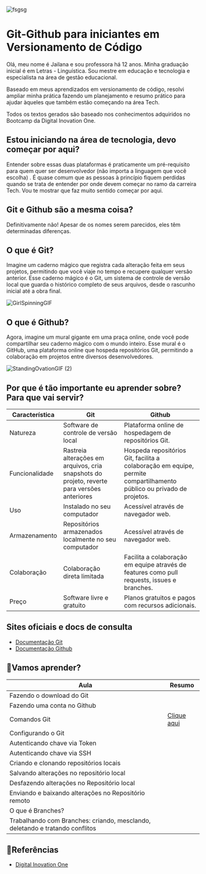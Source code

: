 
![fsgsg](https://github.com/JailanaSouza/Git-Github/assets/162022563/e9286c44-261b-4547-8b73-8d73508e5374)

# Git-Github para iniciantes em Versionamento de Código

Olá, meu nome é Jailana e sou professora há 12 anos. Minha graduação inicial é em Letras - Linguística. 
Sou mestre em educação e tecnologia e especialista na área de gestão educacional.

Baseado em meus aprendizados em versionamento de código, resolvi ampliar minha prática fazendo um planejamento e resumo prático para ajudar àqueles que também estão começando na área Tech.

Todos os textos gerados são baseado nos conhecimentos adquiridos no Bootcamp da Digital Inovation One.

## Estou iniciando na área de tecnologia, devo começar por aqui?
Entender sobre essas duas plataformas é praticamente um pré-requisito para quem quer ser desenvolvedor (não importa a linguagem que você escolha) . É quase comum que as pessoas à princípio fiquem perdidas quando se trata de entender por onde devem começar no ramo da carreira Tech. Vou te mostrar que faz muito sentido começar por aqui. 

## Git e Github são a mesma coisa?
Definitivamente não! Apesar de os nomes serem parecidos, eles têm determinadas diferenças.

## O que é Git?
Imagine um caderno mágico que registra cada alteração feita em seus projetos, permitindo que você viaje no tempo e recupere qualquer versão anterior. Esse caderno mágico é o Git, um sistema de controle de versão local que guarda o histórico completo de seus arquivos, desde o rascunho inicial até a obra final.

![GirlSpinningGIF](https://github.com/JailanaSouza/Git-Github/assets/162022563/5b41a175-79f1-481a-8082-8c91856ca57c)


## O que é Github?
Agora, imagine um mural gigante em uma praça online, onde você pode compartilhar seu caderno mágico com o mundo inteiro. Esse mural é o GitHub, uma plataforma online que hospeda repositórios Git, permitindo a colaboração em projetos entre diversos desenvolvedores.

![StandingOvationGIF (2)](https://github.com/JailanaSouza/Git-Github/assets/162022563/a4046ec0-00a5-4084-80c4-2d8f742e739a)


## Por que é tão importante eu aprender sobre? Para que vai servir?
| Característica| Git |Github
| ----| ------ | ------------|
|Natureza| Software de controle de versão local |Plataforma online de hospedagem de repositórios Git.
|Funcionalidade| Rastreia alterações em arquivos, cria snapshots do projeto, reverte para versões anteriores |Hospeda repositórios Git, facilita a colaboração em equipe, permite compartilhamento público ou privado de projetos.
|Uso|Instalado no seu computador |Acessível através de navegador web.
|Armazenamento|Repositórios armazenados localmente no seu computador |Acessível através de navegador web.
|Colaboração|Colaboração direta limitada|Facilita a colaboração em equipe através de features como pull requests, issues e branches.
|Preço|Software livre e gratuito|Planos gratuitos e pagos com recursos adicionais.


## Sites oficiais e docs de consulta
- [Documentação Git](https://git-scm.com/docs)
- [Documentação Github](https://docs.github.com/pt/get-started)

## 📝Vamos aprender?

| Aula| Resumo |
| ----| ------ |
|Fazendo o download do Git|
|Fazendo uma conta no Github|
|Comandos Git |[Clique aqui](https://sway.cloud.microsoft/oCcB3reAWRqKUFPA?ref=Link)
|Configurando o Git|
|Autenticando chave via Token|
|Autenticando chave via SSH|
|Criando e clonando repositórios locais  | 
|Salvando alterações no repositório local|
|Desfazendo alterações no Repositório local |
|Enviando e baixando alterações no Repositório remoto |
|O que é Branches?|
|Trabalhando com Branches: criando, mesclando, deletando e tratando conflitos|




## 📜Referências 
- [Digital Inovation One](dio.me)
